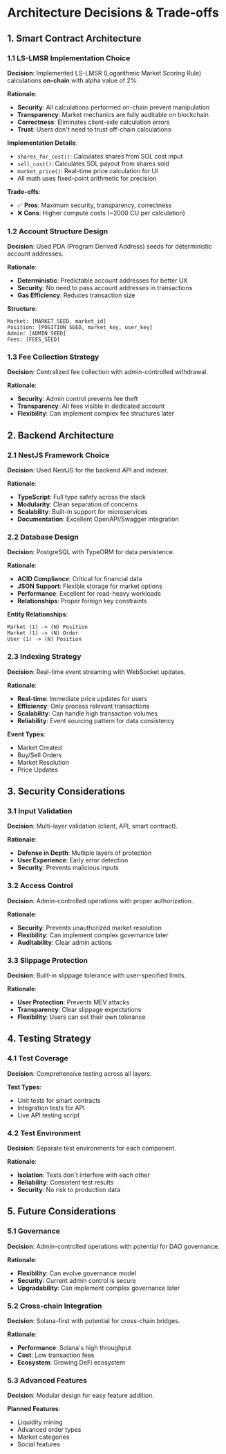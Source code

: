 # Architecture Decisions & Trade-offs

## 1. Smart Contract Architecture

### 1.1 LS-LMSR Implementation Choice

**Decision**: Implemented LS-LMSR (Logarithmic Market Scoring Rule) calculations **on-chain** with alpha value of 2%.

**Rationale**:
- **Security**: All calculations performed on-chain prevent manipulation
- **Transparency**: Market mechanics are fully auditable on blockchain
- **Correctness**: Eliminates client-side calculation errors
- **Trust**: Users don't need to trust off-chain calculations

**Implementation Details**:
- `shares_for_cost()`: Calculates shares from SOL cost input
- `sell_cost()`: Calculates SOL payout from shares sold
- `market_price()`: Real-time price calculation for UI
- All math uses fixed-point arithmetic for precision

**Trade-offs**:
- ✅ **Pros**: Maximum security, transparency, correctness
- ❌ **Cons**: Higher compute costs (~2000 CU per calculation)

### 1.2 Account Structure Design

**Decision**: Used PDA (Program Derived Address) seeds for deterministic account addresses.

**Rationale**:
- **Deterministic**: Predictable account addresses for better UX
- **Security**: No need to pass account addresses in transactions
- **Gas Efficiency**: Reduces transaction size

**Structure**:
```
Market: [MARKET_SEED, market_id]
Position: [POSITION_SEED, market_key, user_key]
Admin: [ADMIN_SEED]
Fees: [FEES_SEED]
```

### 1.3 Fee Collection Strategy

**Decision**: Centralized fee collection with admin-controlled withdrawal.

**Rationale**:
- **Security**: Admin control prevents fee theft
- **Transparency**: All fees visible in dedicated account
- **Flexibility**: Can implement complex fee structures later

## 2. Backend Architecture

### 2.1 NestJS Framework Choice

**Decision**: Used NestJS for the backend API and indexer.

**Rationale**:
- **TypeScript**: Full type safety across the stack
- **Modularity**: Clean separation of concerns
- **Scalability**: Built-in support for microservices
- **Documentation**: Excellent OpenAPI/Swagger integration

### 2.2 Database Design

**Decision**: PostgreSQL with TypeORM for data persistence.

**Rationale**:
- **ACID Compliance**: Critical for financial data
- **JSON Support**: Flexible storage for market options
- **Performance**: Excellent for read-heavy workloads
- **Relationships**: Proper foreign key constraints

**Entity Relationships**:
```
Market (1) -> (N) Position
Market (1) -> (N) Order
User (1) -> (N) Position
```

### 2.3 Indexing Strategy

**Decision**: Real-time event streaming with WebSocket updates.

**Rationale**:
- **Real-time**: Immediate price updates for users
- **Efficiency**: Only process relevant transactions
- **Scalability**: Can handle high transaction volumes
- **Reliability**: Event sourcing pattern for data consistency

**Event Types**:
- Market Created
- Buy/Sell Orders
- Market Resolution
- Price Updates

## 3. Security Considerations

### 3.1 Input Validation

**Decision**: Multi-layer validation (client, API, smart contract).

**Rationale**:
- **Defense in Depth**: Multiple layers of protection
- **User Experience**: Early error detection
- **Security**: Prevents malicious inputs

### 3.2 Access Control

**Decision**: Admin-controlled operations with proper authorization.

**Rationale**:
- **Security**: Prevents unauthorized market resolution
- **Flexibility**: Can implement complex governance later
- **Auditability**: Clear admin actions

### 3.3 Slippage Protection

**Decision**: Built-in slippage tolerance with user-specified limits.

**Rationale**:
- **User Protection**: Prevents MEV attacks
- **Transparency**: Clear slippage expectations
- **Flexibility**: Users can set their own tolerance

## 4. Testing Strategy

### 4.1 Test Coverage

**Decision**: Comprehensive testing across all layers.

**Test Types**:
- Unit tests for smart contracts
- Integration tests for API
- Live API testing script

### 4.2 Test Environment

**Decision**: Separate test environments for each component.

**Rationale**:
- **Isolation**: Tests don't interfere with each other
- **Reliability**: Consistent test results
- **Security**: No risk to production data

## 5. Future Considerations

### 5.1 Governance

**Decision**: Admin-controlled operations with potential for DAO governance.

**Rationale**:
- **Flexibility**: Can evolve governance model
- **Security**: Current admin control is secure
- **Upgradability**: Can implement complex governance later

### 5.2 Cross-chain Integration

**Decision**: Solana-first with potential for cross-chain bridges.

**Rationale**:
- **Performance**: Solana's high throughput
- **Cost**: Low transaction fees
- **Ecosystem**: Growing DeFi ecosystem

### 5.3 Advanced Features

**Decision**: Modular design for easy feature addition.

**Planned Features**:
- Liquidity mining
- Advanced order types
- Market categories
- Social features